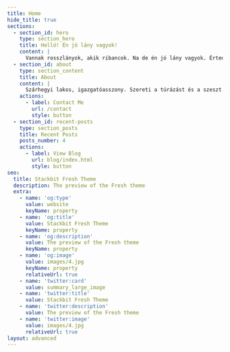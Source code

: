 ```yaml
---
title: Home
hide_title: true
sections:
  - section_id: hero
    type: section_hero
    title: Helló! Én jó lány vagyok!
    content: |
      Vannak rosszlányok, akik ribancok. Na de én jó lány vagyok. Érted.
  - section_id: about
    type: section_content
    title: About
    content: |
      Szárhegyi lakos, igazgatóasszony. Szereti a túrázást és a szeszt.
    actions:
      - label: Contact Me
        url: /contact
        style: button
  - section_id: recent-posts
    type: section_posts
    title: Recent Posts
    posts_number: 4
    actions:
      - label: View Blog
        url: blog/index.html
        style: button
seo:
  title: Stackbit Fresh Theme
  description: The preview of the Fresh theme
  extra:
    - name: 'og:type'
      value: website
      keyName: property
    - name: 'og:title'
      value: Stackbit Fresh Theme
      keyName: property
    - name: 'og:description'
      value: The preview of the Fresh theme
      keyName: property
    - name: 'og:image'
      value: images/4.jpg
      keyName: property
      relativeUrl: true
    - name: 'twitter:card'
      value: summary_large_image
    - name: 'twitter:title'
      value: Stackbit Fresh Theme
    - name: 'twitter:description'
      value: The preview of the Fresh theme
    - name: 'twitter:image'
      value: images/4.jpg
      relativeUrl: true
layout: advanced
---
```

